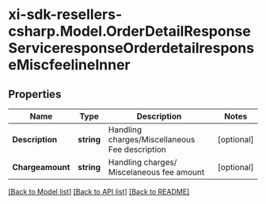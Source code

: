 # xi-sdk-resellers-csharp.Model.OrderDetailResponseServiceresponseOrderdetailresponseMiscfeelineInner

## Properties

Name | Type | Description | Notes
------------ | ------------- | ------------- | -------------
**Description** | **string** | Handling charges/Miscellaneous Fee description | [optional] 
**Chargeamount** | **string** | Handling charges/ Miscelaneous fee amount | [optional] 

[[Back to Model list]](../README.md#documentation-for-models) [[Back to API list]](../README.md#documentation-for-api-endpoints) [[Back to README]](../README.md)

